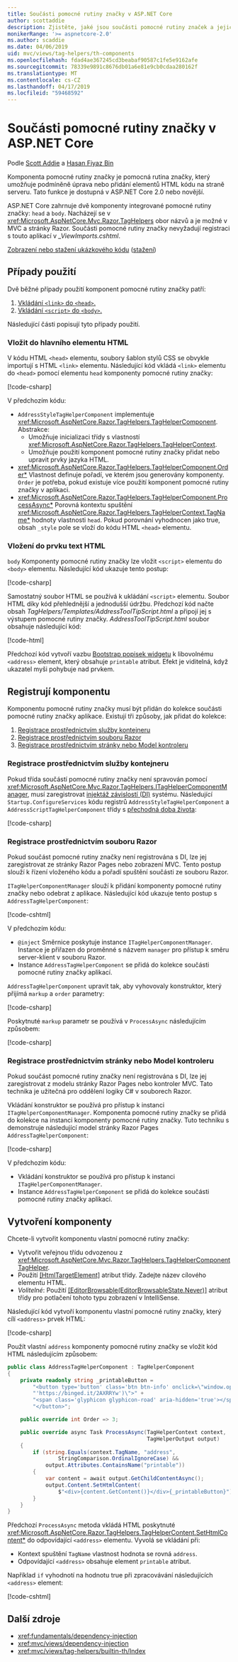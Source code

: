 ```yaml
---
title: Součásti pomocné rutiny značky v ASP.NET Core
author: scottaddie
description: Zjistěte, jaké jsou součásti pomocné rutiny značek a jejich použití v ASP.NET Core.
monikerRange: '>= aspnetcore-2.0'
ms.author: scaddie
ms.date: 04/06/2019
uid: mvc/views/tag-helpers/th-components
ms.openlocfilehash: fdad4ae367245cd3beabaf90587c1fe5e9162afe
ms.sourcegitcommit: 78339e9891c8676db01a6e81e9cb0cdaa280162f
ms.translationtype: MT
ms.contentlocale: cs-CZ
ms.lasthandoff: 04/17/2019
ms.locfileid: "59468592"
---
```

# <a name="tag-helper-components-in-aspnet-core"></a>Součásti pomocné rutiny značky v ASP.NET Core

Podle [Scott Addie](https://twitter.com/Scott_Addie) a [Hasan Fiyaz Bin](https://github.com/fiyazbinhasan)

Komponenta pomocné rutiny značky je pomocná rutina značky, který umožňuje podmíněně úprava nebo přidání elementů HTML kódu na straně serveru. Tato funkce je dostupná v ASP.NET Core 2.0 nebo novější.

ASP.NET Core zahrnuje dvě komponenty integrované pomocné rutiny značky: `head` a `body`. Nacházejí se v <xref:Microsoft.AspNetCore.Mvc.Razor.TagHelpers> obor názvů a je možné v MVC a stránky Razor. Součásti pomocné rutiny značky nevyžadují registraci s touto aplikací v *_ViewImports.cshtml*.

[Zobrazení nebo stažení ukázkového kódu](https://github.com/aspnet/Docs/tree/master/aspnetcore/mvc/views/tag-helpers/th-components/samples) ([stažení](xref:index#how-to-download-a-sample))

## <a name="use-cases"></a>Případy použití

Dvě běžné případy použití komponent pomocné rutiny značky patří:

1. [Vkládání `<link>` do `<head>`.](#inject-into-html-head-element)
1. [Vkládání `<script>` do `<body>`.](#inject-into-html-body-element)

Následující části popisují tyto případy použití.

### <a name="inject-into-html-head-element"></a>Vložit do hlavního elementu HTML

V kódu HTML `<head>` elementu, soubory šablon stylů CSS se obvykle importují s HTML `<link>` elementu. Následující kód vkládá `<link>` elementu do `<head>` pomocí elementu `head` komponenty pomocné rutiny značky:

[!code-csharp[](th-components/samples/RazorPagesSample/TagHelpers/AddressStyleTagHelperComponent.cs)]

V předchozím kódu:

* `AddressStyleTagHelperComponent` implementuje <xref:Microsoft.AspNetCore.Razor.TagHelpers.TagHelperComponent>. Abstrakce:
  * Umožňuje inicializaci třídy s vlastností <xref:Microsoft.AspNetCore.Razor.TagHelpers.TagHelperContext>.
  * Umožňuje použití komponent pomocné rutiny značky přidat nebo upravit prvky jazyka HTML.
* <xref:Microsoft.AspNetCore.Razor.TagHelpers.TagHelperComponent.Order*> Vlastnost definuje pořadí, ve kterém jsou generovány komponenty. `Order` je potřeba, pokud existuje více použití komponent pomocné rutiny značky v aplikaci.
* <xref:Microsoft.AspNetCore.Razor.TagHelpers.TagHelperComponent.ProcessAsync*> Porovná kontextu spuštění <xref:Microsoft.AspNetCore.Razor.TagHelpers.TagHelperContext.TagName*> hodnoty vlastnosti `head`. Pokud porovnání vyhodnocen jako true, obsah `_style` pole se vloží do kódu HTML `<head>` elementu.

### <a name="inject-into-html-body-element"></a>Vložení do prvku text HTML

`body` Komponenty pomocné rutiny značky lze vložit `<script>` elementu do `<body>` elementu. Následující kód ukazuje tento postup:

[!code-csharp[](th-components/samples/RazorPagesSample/TagHelpers/AddressScriptTagHelperComponent.cs)]

Samostatný soubor HTML se používá k ukládání `<script>` elementu. Soubor HTML díky kód přehlednější a jednodušší údržbu. Předchozí kód načte obsah *TagHelpers/Templates/AddressToolTipScript.html* a připojí jej s výstupem pomocné rutiny značky. *AddressToolTipScript.html* soubor obsahuje následující kód:

[!code-html[](th-components/samples/RazorPagesSample/TagHelpers/Templates/AddressToolTipScript.html)]

Předchozí kód vytvoří vazbu [Bootstrap popisek widgetu](https://getbootstrap.com/docs/3.3/javascript/#tooltips) k libovolnému `<address>` element, který obsahuje `printable` atribut. Efekt je viditelná, když ukazatel myši pohybuje nad prvkem.

## <a name="register-a-component"></a>Registrují komponentu

Komponentu pomocné rutiny značky musí být přidán do kolekce součásti pomocné rutiny značky aplikace. Existují tři způsoby, jak přidat do kolekce:

1. [Registrace prostřednictvím služby kontejneru](#registration-via-services-container)
1. [Registrace prostřednictvím souboru Razor](#registration-via-razor-file)
1. [Registrace prostřednictvím stránky nebo Model kontroleru](#registration-via-page-model-or-controller)

### <a name="registration-via-services-container"></a>Registrace prostřednictvím služby kontejneru

Pokud třída součástí pomocné rutiny značky není spravován pomocí <xref:Microsoft.AspNetCore.Mvc.Razor.TagHelpers.ITagHelperComponentManager>, musí zaregistrovat [injektáž závislostí (DI)](xref:fundamentals/dependency-injection) systému. Následující `Startup.ConfigureServices` kódu registrů `AddressStyleTagHelperComponent` a `AddressScriptTagHelperComponent` třídy s [přechodná doba života](xref:fundamentals/dependency-injection#lifetime-and-registration-options):

[!code-csharp[](th-components/samples/RazorPagesSample/Startup.cs?name=snippet_ConfigureServices&highlight=12-15)]

### <a name="registration-via-razor-file"></a>Registrace prostřednictvím souboru Razor

Pokud součást pomocné rutiny značky není registrována s DI, lze jej zaregistrovat ze stránky Razor Pages nebo zobrazení MVC. Tento postup slouží k řízení vloženého kódu a pořadí spuštění součásti ze souboru Razor.

`ITagHelperComponentManager` slouží k přidání komponenty pomocné rutiny značky nebo odebrat z aplikace. Následující kód ukazuje tento postup s `AddressTagHelperComponent`:

[!code-cshtml[](th-components/samples/RazorPagesSample/Pages/Contact.cshtml?name=snippet_ITagHelperComponentManager)]

V předchozím kódu:

* `@inject` Směrnice poskytuje instance `ITagHelperComponentManager`. Instance je přiřazen do proměnné s názvem `manager` pro přístup k směru server-klient v souboru Razor.
* Instance `AddressTagHelperComponent` se přidá do kolekce součásti pomocné rutiny značky aplikací.

`AddressTagHelperComponent` upravit tak, aby vyhovovaly konstruktor, který přijímá `markup` a `order` parametry:

[!code-csharp[](th-components/samples/RazorPagesSample/TagHelpers/AddressTagHelperComponent.cs?name=snippet_Constructor)]

Poskytnuté `markup` parametr se používá v `ProcessAsync` následujícím způsobem:

[!code-csharp[](th-components/samples/RazorPagesSample/TagHelpers/AddressTagHelperComponent.cs?name=snippet_ProcessAsync&highlight=10-11)]

### <a name="registration-via-page-model-or-controller"></a>Registrace prostřednictvím stránky nebo Model kontroleru

Pokud součást pomocné rutiny značky není registrována s DI, lze jej zaregistrovat z modelu stránky Razor Pages nebo kontroler MVC. Tato technika je užitečná pro oddělení logiky C# v souborech Razor.

Vkládání konstruktor se používá pro přístup k instanci `ITagHelperComponentManager`. Komponenta pomocné rutiny značky se přidá do kolekce na instanci komponenty pomocné rutiny značky. Tuto techniku s demonstruje následující model stránky Razor Pages `AddressTagHelperComponent`:

[!code-csharp[](th-components/samples/RazorPagesSample/Pages/Index.cshtml.cs?name=snippet_IndexModelClass)]

V předchozím kódu:

* Vkládání konstruktor se používá pro přístup k instanci `ITagHelperComponentManager`.
* Instance `AddressTagHelperComponent` se přidá do kolekce součásti pomocné rutiny značky aplikací.

## <a name="create-a-component"></a>Vytvoření komponenty

Chcete-li vytvořit komponentu vlastní pomocné rutiny značky:

* Vytvořit veřejnou třídu odvozenou z <xref:Microsoft.AspNetCore.Mvc.Razor.TagHelpers.TagHelperComponentTagHelper>.
* Použití [[HtmlTargetElement]](xref:Microsoft.AspNetCore.Razor.TagHelpers.HtmlTargetElementAttribute) atribut třídy. Zadejte název cílového elementu HTML.
* *Volitelné*: Použití [[EditorBrowsable(EditorBrowsableState.Never)]](xref:System.ComponentModel.EditorBrowsableAttribute) atribut třídy pro potlačení tohoto typu zobrazení v IntelliSense.

Následující kód vytvoří komponentu vlastní pomocné rutiny značky, který cílí `<address>` prvek HTML:

[!code-csharp[](th-components/samples/RazorPagesSample/TagHelpers/AddressTagHelperComponentTagHelper.cs)]

Použít vlastní `address` komponenty pomocné rutiny značky se vložit kód HTML následujícím způsobem:

```csharp
public class AddressTagHelperComponent : TagHelperComponent
{
    private readonly string _printableButton =
        "<button type='button' class='btn btn-info' onclick=\"window.open("
        "'https://binged.it/2AXRRYw')\">" +
        "<span class='glyphicon glyphicon-road' aria-hidden='true'></span>" +
        "</button>";

    public override int Order => 3;

    public override async Task ProcessAsync(TagHelperContext context,
                                            TagHelperOutput output)
    {
        if (string.Equals(context.TagName, "address",
                StringComparison.OrdinalIgnoreCase) &&
            output.Attributes.ContainsName("printable"))
        {
            var content = await output.GetChildContentAsync();
            output.Content.SetHtmlContent(
                $"<div>{content.GetContent()}</div>{_printableButton}");
        }
    }
}
```

Předchozí `ProcessAsync` metoda vkládá HTML poskytnuté <xref:Microsoft.AspNetCore.Razor.TagHelpers.TagHelperContent.SetHtmlContent*> do odpovídající `<address>` elementu. Vyvolá se vkládání při:

* Kontext spuštění `TagName` vlastnost hodnota se rovná `address`.
* Odpovídající `<address>` obsahuje element `printable` atribut.

Například `if` vyhodnotí na hodnotu true při zpracovávání následujících `<address>` element:

[!code-cshtml[](th-components/samples/RazorPagesSample/Pages/Contact.cshtml?name=snippet_AddressPrintable)]

## <a name="additional-resources"></a>Další zdroje

* <xref:fundamentals/dependency-injection>
* <xref:mvc/views/dependency-injection>
* <xref:mvc/views/tag-helpers/builtin-th/Index>

